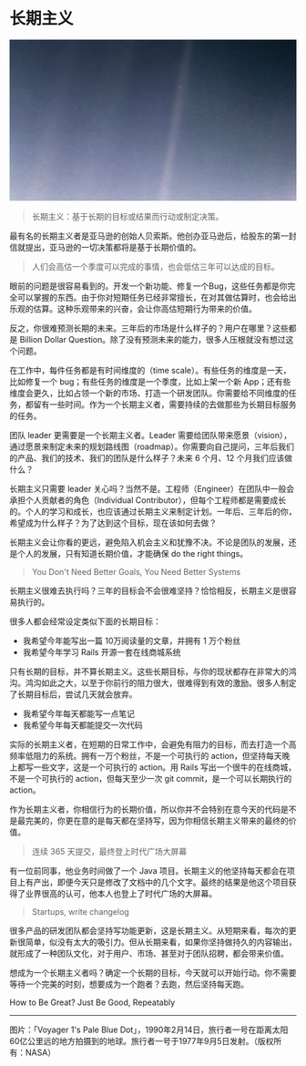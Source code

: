 # 长期主义

![Voyager 1's Pale Blue Dot](../../images/posts/2022/0916/536_PIA23645_PaleBlueDotRevisited_1600.jpg)

> 长期主义：基于长期的目标或结果而行动或制定决策。

最有名的长期主义者是亚马逊的创始人贝索斯。他创办亚马逊后，给股东的第一封信就提出，亚马逊的一切决策都将是基于长期价值的。

> 人们会高估一个季度可以完成的事情，也会低估三年可以达成的目标。

眼前的问题是很容易看到的。开发一个新功能、修复一个Bug，这些任务都是你完全可以掌握的东西。由于你对短期任务已经非常擅长，在对其做估算时，也会给出乐观的估算。这种乐观带来的兴奋，会让你高估短期行为带来的价值。

反之，你很难预测长期的未来。三年后的市场是什么样子的？用户在哪里？这些都是 Billion Dollar Question。除了没有预测未来的能力，很多人压根就没有想过这个问题。

在工作中，每件任务都是有时间维度的（time scale）。有些任务的维度是一天，比如修复一个 bug；有些任务的维度是一个季度，比如上架一个新 App；还有些维度会更久，比如占领一个新的市场、打造一个研发团队。你需要给不同维度的任务，都留有一些时间。作为一个长期主义者，需要持续的去做那些为长期目标服务的任务。

团队 leader 更需要是一个长期主义者。Leader 需要给团队带来愿景（vision），通过愿景来制定未来的规划路线图（roadmap）。你需要向自己提问，三年后我们的产品、我们的技术、我们的团队是什么样子？未来 6 个月、12 个月我们应该做什么？

长期主义只需要 leader 关心吗？当然不是。工程师（Engineer）在团队中一般会承担个人贡献者的角色（Individual Contributor），但每个工程师都是需要成长的。个人的学习和成长，也应该通过长期主义来制定计划。一年后、三年后的你，希望成为什么样子？为了达到这个目标，现在该如何去做？

长期主义会让你看的更远，避免陷入机会主义和犹豫不决。不论是团队的发展，还是个人的发展，只有知道长期价值，才能确保 do the right things。

> You Don't Need Better Goals, You Need Better Systems

长期主义很难去执行吗？三年的目标会不会很难坚持？恰恰相反，长期主义是很容易执行的。

很多人都会经常设定类似下面的长期目标：

* 我希望今年能写出一篇 10万阅读量的文章，并拥有 1 万个粉丝
* 我希望今年学习 Rails 开源一套在线商城系统

只有长期的目标，并不算长期主义。这些长期目标，与你的现状都存在非常大的鸿沟。鸿沟如此之大，以至于你前行的阻力很大，很难得到有效的激励。很多人制定了长期目标后，尝试几天就会放弃。

* 我希望今年每天都能写一点笔记
* 我希望今年每天都能提交一次代码

实际的长期主义者，在短期的日常工作中，会避免有阻力的目标，而去打造一个高频率低阻力的系统。拥有一万个粉丝，不是一个可执行的 action，但坚持每天晚上都写一些文字，这是一个可执行的 action。用 Rails 写出一个很牛的在线商城，不是一个可执行的 action，但每天至少一次 git commit，是一个可以长期执行的 action。

作为长期主义者，你相信行为的长期价值，所以你并不会特别在意今天的代码是不是最完美的，你更在意的是每天都在坚持写，因为你相信长期主义带来的最终的价值。

> 连续 365 天提交，最终登上时代广场大屏幕

有一位前同事，他业务时间做了一个 Java 项目。长期主义的他坚持每天都会在项目上有产出，即便今天只是修改了文档中的几个文字。最终的结果是他这个项目获得了业界很高的认可，他本人也登上了时代广场的大屏幕。

> Startups, write changelog

很多产品的研发团队都会坚持写功能更新，这是长期主义。从短期来看，每次的更新很简单，似没有太大的吸引力。但从长期来看，如果你坚持做持久的内容输出，就形成了一种团队文化，对于用户、市场、甚至对于团队招聘，都会带来价值。

想成为一个长期主义者吗？确定一个长期的目标，今天就可以开始行动。你不需要等待一个完美的时刻，想要成为一个跑者？去跑，然后坚持每天跑。

How to Be Great? Just Be Good, Repeatably

---

图片：「Voyager 1's Pale Blue Dot」，1990年2月14日，旅行者一号在距离太阳60亿公里远的地方拍摄到的地球。旅行者一号于1977年9月5日发射。（版权所有：NASA）
